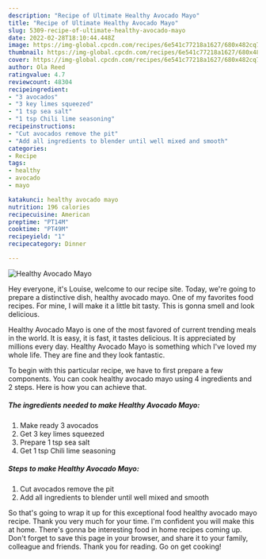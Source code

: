 ```yaml
---
description: "Recipe of Ultimate Healthy Avocado Mayo"
title: "Recipe of Ultimate Healthy Avocado Mayo"
slug: 5309-recipe-of-ultimate-healthy-avocado-mayo
date: 2022-02-28T18:10:44.448Z
image: https://img-global.cpcdn.com/recipes/6e541c77218a1627/680x482cq70/healthy-avocado-mayo-recipe-main-photo.jpg
thumbnail: https://img-global.cpcdn.com/recipes/6e541c77218a1627/680x482cq70/healthy-avocado-mayo-recipe-main-photo.jpg
cover: https://img-global.cpcdn.com/recipes/6e541c77218a1627/680x482cq70/healthy-avocado-mayo-recipe-main-photo.jpg
author: Ola Reed
ratingvalue: 4.7
reviewcount: 48304
recipeingredient:
- "3 avocados"
- "3 key limes squeezed"
- "1 tsp sea salt"
- "1 tsp Chili lime seasoning"
recipeinstructions:
- "Cut avocados remove the pit"
- "Add all ingredients to blender until well mixed and smooth"
categories:
- Recipe
tags:
- healthy
- avocado
- mayo

katakunci: healthy avocado mayo 
nutrition: 196 calories
recipecuisine: American
preptime: "PT14M"
cooktime: "PT49M"
recipeyield: "1"
recipecategory: Dinner

---
```



![Healthy Avocado Mayo](https://img-global.cpcdn.com/recipes/6e541c77218a1627/680x482cq70/healthy-avocado-mayo-recipe-main-photo.jpg)

Hey everyone, it's Louise, welcome to our recipe site. Today, we're going to prepare a distinctive dish, healthy avocado mayo. One of my favorites food recipes. For mine, I will make it a little bit tasty. This is gonna smell and look delicious.



Healthy Avocado Mayo is one of the most favored of current trending meals in the world. It is easy, it is fast, it tastes delicious. It is appreciated by millions every day. Healthy Avocado Mayo is something which I've loved my whole life. They are fine and they look fantastic.


To begin with this particular recipe, we have to first prepare a few components. You can cook healthy avocado mayo using 4 ingredients and 2 steps. Here is how you can achieve that.

<!--inarticleads1-->

##### The ingredients needed to make Healthy Avocado Mayo:

1. Make ready 3 avocados
1. Get 3 key limes squeezed
1. Prepare 1 tsp sea salt
1. Get 1 tsp Chili lime seasoning




<!--inarticleads2-->

##### Steps to make Healthy Avocado Mayo:

1. Cut avocados remove the pit
1. Add all ingredients to blender until well mixed and smooth




So that's going to wrap it up for this exceptional food healthy avocado mayo recipe. Thank you very much for your time. I'm confident you will make this at home. There's gonna be interesting food in home recipes coming up. Don't forget to save this page in your browser, and share it to your family, colleague and friends. Thank you for reading. Go on get cooking!
